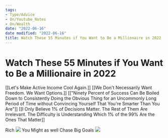 ```yaml
---
tags:
- Type/Advice
- On/Youtube_Notes
- On/Wealth
date: "2022-06-16"
date modified: "2022-06-16"
title: Watch These 55 Minutes if You Want to Be a Millionaire in 2022
---
```


# Watch These 55 Minutes if You Want to Be a Millionaire in 2022
[[Let's Make Active Income Cool Again.]]
[[We Don't Necessarily Want Freedom. We Want Options.]]
[["Ninety Percent of Success Can Be Boiled Down to Consistently Doing the Obvious Thing for an Uncommonly Long Period of Time without Convincing Yourself That You're Smarter Than You Are"]]
[[I Only Believe 1% of Decisions Matter. The Rest of Them Are Irrelevant. The Difficulty is Understanding Which 1% of the 99% Are the Ones That Matter]]

Rich
![](https://i.imgur.com/tFIPX8y.png)
You Might as well Chase Big Goals
![](https://i.imgur.com/HBNAtfy.png)
